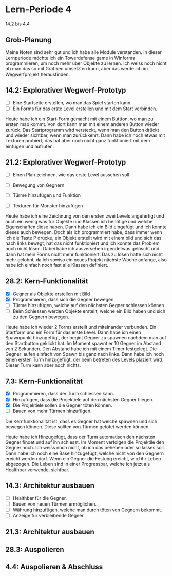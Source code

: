 # Lern-Periode 4

14.2 bis 4.4

## Grob-Planung

Meine Noten sind sehr gut und ich habe alle Module verstanden. In dieser Lernperiode möchte ich ein Towerdefense game in Winforms programmieren, um noch mehr über Objekte zu lernen. Ich weiss noch nicht ob man das so mit Grafiken umsetzten kann, aber das werde ich im Wegwerfprojekt herausfinden.

## 14.2: Explorativer Wegwerf-Prototyp

- [ ] Eine Startseite erstellen, wo man das Spiel starten kann.
- [ ] Ein Forms für das erste Level erstellen und mit dem Start verbinden.

Heute habe ich ein Start-Form gemacht mit einem Buttton, wo man zu ersten map kommt. Von dort kann man mit einem anderen Button wieder zurück. Das Startprogramm wird versteckt, wenn man den Button drückt und wieder sichtbar, wenn man zurückkehrt. Dann habe ich noch etwas mit Texturen probiert, das hat aber noch nicht ganz funktioniert mit dem einfügen und aufrufen.


## 21.2: Explorativer Wegwerf-Prototyp

- [ ] Einen Plan zeichnen, wie das erste Level aussehen soll 
- [ ] Bewegung von Gegnern
- [ ] Türme hinzufügen und Funktion
- [ ] Texturen für Monster hinzufügen
      

Heute habe ich eine Zeichnung von den ersten zwei Levels angefertigt und auch ein wenig was für Objekte und Klassen ich benötige und welche Eigenschaften diese haben. Dann habe ich ein Bild eingefügt und ich konnte dieses auch bewegen. Doch als ich programmiert habe, dass immer wenn ich die Taste P drücke, ein Objekt erstellt wird mit einem bild und sich das nach links bewegt, hat das nicht funktioniert und ich konnte das Problem noch nicht lösen. Dabei habe ich ausversehen irgendetwas gelöscht und dann hat mein Forms nicht mehr funktioniert. Das zu lösen hätte sich nicht mehr gelohnt, da ich sowiso ein neues Projekt nächste Woche anfange, also habe ich einfach noch fast alle Klassen definiert.

## 28.2: Kern-Funktionalität

- [x] Gegner als Objekte erstellen mit Bild
- [x] Programmieren, dass sich die Gegner bewegen
- [ ] Türme hinzufügen, welche auf den nächsten Gegner schiessen können
- [ ] Beim Schiessen werden Objekte erstellt, welche ein Bild haben und sich zu den Gegnern bewegen.

Heute habe ich wieder 2 Forms erstellt und miteinander verbunden. Ein Startform und ein Form für das erste Level. Dann habe ich einen Spawnpunkt hinzugefügt, der begint Gegner zu spawnen nachdem man auf den Startbutton geklickt hat. Im Moment spawnt er 10 Gegner im Abstand von 2 Sekunden. Den Abstand habe ich mit einem Timer festgelegt. Die Gegner laufen einfach von Spawn bis ganz nach links. Dann habe ich noch einen ersten Turm hinzugefügt, der beim betreten des Levels plaziert wird. Dieser Turm kann aber noch nichts.

## 7.3: Kern-Funktionalität

- [x] Programmieren, dass der Turm schiessen kann.
- [x] Hinzufügen, dass die Projektiele auf den nächsten Gegner fliegen.
- [x] Die Projektiele sollen die Gegner töten können.
- [ ] Bauen von mehr Türmen hinzufügen.

Die Kernfunktionalität ist, dass es Gegner hat welche spawnen und sich bewegen können. Diese sollten von Türmen getötet werden können.

Heute habe ich Hinzugefügt, dass der Turm automatisch den nächsten Gegner findet und auf ihn schiesst. Im Moment verfolgen die Projektile den Gegner noch. Ich weiss noch nicht, ob ich das beheben oder so lasses soll. Dann habe ich noch eine Base hinzugefügt, welche nicht von den Gegnern ereicht werden darf.  Wenn ein Gegner die Festung ereicht, wird ihr Leben abgezogen. Die Leben sind in einer Progressbar, welche ich jetzt als Healthbar verwende, sichtbar.

## 14.3: Architektur ausbauen

- [ ] Healthbar für die Gegner.
- [ ] Bauen von neuen Türmen ermöglichen.
- [ ] Währung hinzufügen, welche man durch töten von Gegnern bekommt.
- [ ] Anzeige für verbleibende Gegner.

## 21.3: Architektur ausbauen

## 28.3: Auspolieren

## 4.4: Auspolieren & Abschluss

